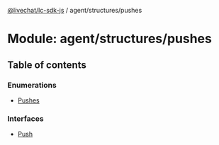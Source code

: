 [@livechat/lc-sdk-js](../README.md) / agent/structures/pushes

# Module: agent/structures/pushes

## Table of contents

### Enumerations

- [Pushes](../enums/agent_structures_pushes.Pushes.md)

### Interfaces

- [Push](../interfaces/agent_structures_pushes.Push.md)
